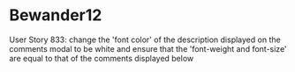 # Bewander12
User Story 833: change the 'font color' of the description displayed on the comments modal to be white and ensure  that the 'font-weight and font-size' are equal to that of the comments displayed below
